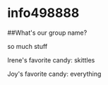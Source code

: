 # info498888

##What's our group name?


so much stuff

Irene's favorite candy: skittles   

Joy's favorite candy: everything

